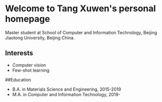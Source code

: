 # Welcome to Tang Xuwen's personal homepage

Master student at School of Computer and Information Technology, Beijing Jiaotong University, Beijing China.

## Interests
+ Computer vision
+ Few-shot learning

##Education
+ B.A. in Materials Science and Engineering, 2015-2019
+ M.A. in Computer and Information Technology, 2019-
